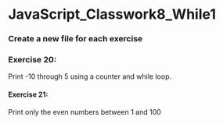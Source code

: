 # JavaScript_Classwork8_While1
### Create a new file for each exercise

### Exercise 20:
Print -10 through 5 using a counter and while loop.

#### Exercise 21:
Print only the even numbers between 1 and 100
